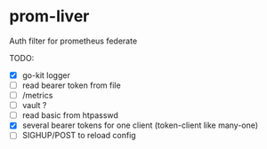 # prom-liver

Auth filter for prometheus federate

TODO:

- [x] go-kit logger
- [ ] read bearer token from file
- [ ] /metrics
- [ ] vault ?
- [ ] read basic from htpasswd
- [x] several bearer tokens for one client (token-client like many-one)
- [ ] SIGHUP/POST to reload config
